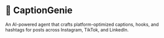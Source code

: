 # 🤖 CaptionGenie
An AI-powered agent that crafts platform-optimized captions, hooks, and hashtags for posts across Instagram, TikTok, and LinkedIn.
